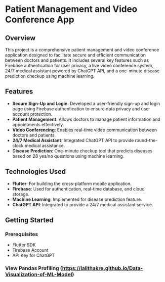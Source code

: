 # Patient Management and Video Conference App

## Overview
This project is a comprehensive patient management and video conference application designed to facilitate secure and efficient communication between doctors and patients. It includes several key features such as Firebase authentication for user privacy, a live video conference system, 24/7 medical assistant powered by ChatGPT API, and a one-minute disease prediction checkup using machine learning.

## Features
- **Secure Sign-Up and Login**: Developed a user-friendly sign-up and login page using Firebase authentication to ensure data privacy and user account protection.
- **Patient Management**: Allows doctors to manage patient information and appointments effectively.
- **Video Conferencing**: Enables real-time video communication between doctors and patients.
- **24/7 Medical Assistant**: Integrated ChatGPT API to provide round-the-clock medical assistance.
- **Disease Prediction**: One-minute checkup tool that predicts diseases based on 28 yes/no questions using machine learning.

## Technologies Used
- **Flutter**: For building the cross-platform mobile application.
- **Firebase**: Used for authentication, real-time database, and cloud storage.
- **Machine Learning**: Implemented for disease prediction feature.
- **ChatGPT API**: Integrated to provide a 24/7 medical assistant service.

## Getting Started

### Prerequisites
- Flutter SDK
- Firebase Account
- API Key for ChatGPT

### View Pandas Profiling (https://lalithakre.github.io/Data-Visualization-of-ML-Model)

